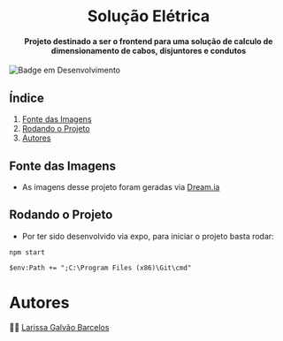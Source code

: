 <h1 align="center"> Solução Elétrica </h1>
<h4 align="center">Projeto destinado a ser o frontend para uma solução de calculo de dimensionamento de cabos, disjuntores e condutos</h4>
<p>
  <img src="http://img.shields.io/static/v1?label=STATUS&message=EM%20DESENVOLVIMENTO&color=GREEN&style=for-the-badge" alt="Badge em Desenvolvimento">
</p>

## Índice 
1. [Fonte das Imagens](#fonte-das-imagens)
2. [Rodando o Projeto](#rodando-o-projeto)
3. [Autores](#autores)

## Fonte das Imagens
- As imagens desse projeto foram geradas via [Dream.ia](https://dream.ai/create)

## Rodando o Projeto
- Por ter sido desenvolvido via expo, para iniciar o projeto basta rodar: 
```
npm start
```

```
$env:Path += ";C:\Program Files (x86)\Git\cmd"
```

# Autores

:woman_technologist:
[Larissa Galvão Barcelos](https://github.com/LarissaGB01)